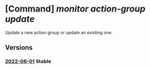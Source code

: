 # [Command] _monitor action-group update_

Update a new action group or update an existing one.

## Versions

### [2022-06-01](/Resources/mgmt-plane/L3N1YnNjcmlwdGlvbnMve30vcmVzb3VyY2Vncm91cHMve30vcHJvdmlkZXJzL21pY3Jvc29mdC5pbnNpZ2h0cy9hY3Rpb25ncm91cHMve30=/2022-06-01.xml) **Stable**

<!-- mgmt-plane /subscriptions/{}/resourcegroups/{}/providers/microsoft.insights/actiongroups/{} 2022-06-01 -->
